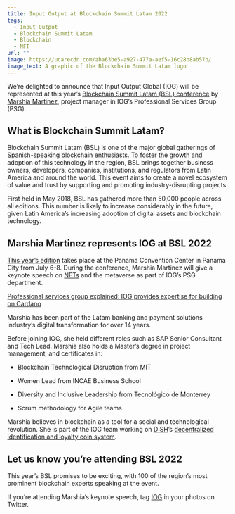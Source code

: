 ```yaml
---
title: Input Output at Blockchain Summit Latam 2022
tags:
  - Input Output
  - Blockchain Summit Latam
  - Blockchain
  - NFT
url: ""
image: https://ucarecdn.com/aba63be5-a927-477a-aef5-16c28b8ab57b/
image_text: A graphic of the Blockchain Summit Latam logo
---
```


We’re delighted to announce that Input Output Global (IOG) will be represented at this year’s [Blockchain Summit Latam (BSL) conference](https://www.blockchainsummit.la/) by [Marshia Martinez](https://www.linkedin.com/in/marshiamartinezr/), project manager in IOG’s Professional Services Group (PSG). 

## What is Blockchain Summit Latam?

Blockchain Summit Latam (BSL) is one of the major global gatherings of Spanish-speaking blockchain enthusiasts. To foster the growth and adoption of this technology in the region, BSL brings together business owners, developers, companies, institutions, and regulators from Latin America and around the world. This event aims to create a novel ecosystem of value and trust by supporting and promoting industry-disrupting projects.

First held in May 2018, BSL has gathered more than 50,000 people across all editions. This number is likely to increase considerably in the future, given Latin America’s increasing adoption of digital assets and blockchain technology.

## Marshia Martinez represents IOG at BSL 2022

[This year’s edition](https://www.blockchainsummit.la/bsl2022/) takes place at the Panama Convention Center in Panama City from July 6-8. During the conference, Marshia Martinez will give a keynote speech on [NFTs](https://www.essentialcardano.io/glossary/nft) and the metaverse as part of IOG’s PSG department.

[Professional services group explained: IOG provides expertise for building on Cardano](https://www.youtube.com/watch?v=1HwTRBlFllE&__ec_inline=1)

Marshia has been part of the Latam banking and payment solutions industry’s digital transformation for over 14 years. 

Before joining IOG, she held different roles such as SAP Senior Consultant and Tech Lead. Marshia also holds a Master’s degree in project management, and certificates in:

*   Blockchain Technological Disruption from MIT
    
*   Women Lead from INCAE Business School
    
*   Diversity and Inclusive Leadership from Tecnológico de Monterrey
    
*   Scrum methodology for Agile teams
    

Marshia believes in blockchain as a tool for a social and technological revolution. She is part of the IOG team working on [DISH](https://about.dish.com/company-info)’s [decentralized identification and loyalty coin system](https://iohk.io/en/blog/posts/2022/06/07/dish-launches-decentralized-identification-and-loyalty-coin-system-built-on-input-output-global-iog-technology/).

## Let us know you’re attending BSL 2022

This year’s BSL promises to be exciting, with 100 of the region’s most prominent blockchain experts speaking at the event. 

If you’re attending Marshia’s keynote speech, tag [IOG](https://twitter.com/InputOutputHK?ref_src=twsrc%5Egoogle%7Ctwcamp%5Eserp%7Ctwgr%5Eauthor) in your photos on Twitter.
